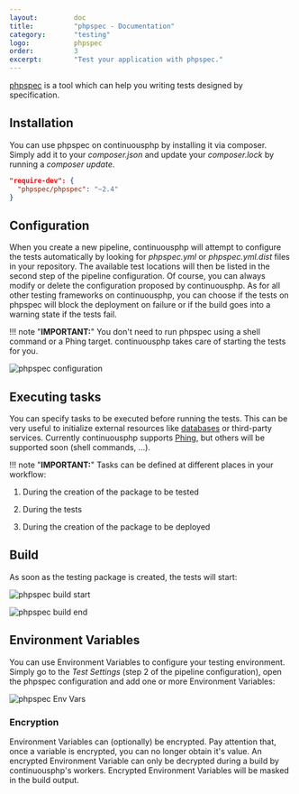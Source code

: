 ```yaml
---
layout:         doc
title:          "phpspec - Documentation"
category:       "testing"
logo:           phpspec
order:          3
excerpt:        "Test your application with phpspec."
---
```


[phpspec](http://phpspec.readthedocs.org/en/latest/) is a tool which can help you writing tests designed by specification.

## Installation
You can use phpspec on continuousphp by installing it via composer. Simply add it to your *composer.json* and update your *composer.lock* by running a *composer update*.

```json
"require-dev": {
  "phpspec/phpspec": "~2.4"
}
```

## Configuration
When you create a new pipeline, continuousphp will attempt to configure the tests automatically by looking for *phpspec.yml* or *phpspec.yml.dist* files in your repository. The available test locations will then be listed in the second step of the pipeline configuration. Of course, you can always modify or delete the configuration proposed by continuousphp.
As for all other testing frameworks on continuousphp, you can choose if the tests on phpspec will block the deployment on failure or if the build goes into a warning state if the tests fail.

!!! note "**IMPORTANT:**" 
    You don't need to run phpspec using a shell command or a Phing target. continuousphp takes care of starting the tests for you.

![phpspec configuration](/assets/doc/testing/phpspec/configuration.png)

## Executing tasks

You can specify tasks to be executed before running the tests. This can be very useful to initialize external resources like [databases](//databases) or third-party services. Currently continuousphp supports [Phing](https://www.phing.info/), but others will be supported soon (shell commands, ...).

!!! note "**IMPORTANT:**" 
  Tasks can be defined at different places in your workflow:

  1. During the creation of the package to be tested

  2. During the tests

  3. During the creation of the package to be deployed

## Build

As soon as the testing package is created, the tests will start:

![phpspec build start](/assets/doc/testing/phpspec/build-start.png)

![phpspec build end](/assets/doc/testing/phpspec/build-end.png)

## Environment Variables

You can use Environment Variables to configure your testing environment. Simply go to the *Test Settings* (step 2
of the pipeline configuration), open the phpspec configuration and add one or more Environment Variables:

![phpspec Env Vars](/assets/doc/testing/phpspec/env-vars.png)

### Encryption

Environment Variables can (optionally) be encrypted. Pay attention that, once a variable is encrypted, you can no longer obtain
it's value. An encrypted Environment Variable can only be decrypted during a build by continuousphp's workers. Encrypted
Environment Variables will be masked in the build output.